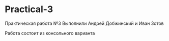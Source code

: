 # Practical-3
Практическая работа №3 Выполнили Андрей Добжинский и Иван Зотов

Работа состоит из консольного варианта 


